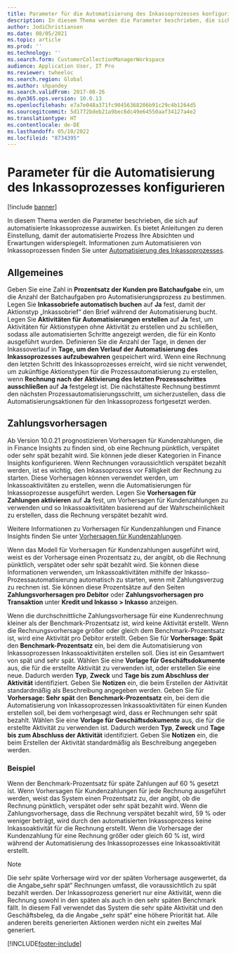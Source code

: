 ```yaml
---
title: Parameter für die Automatisierung des Inkassoprozesses konfigurieren
description: In diesem Thema werden die Parameter beschrieben, die sich auf automatisierte Inkassoprozesse auswirken. Es bietet Anleitungen zu deren Einstellung, damit der automatisierte Prozess Ihre Absichten und Erwartungen widerspiegelt.
author: JodiChristiansen
ms.date: 08/05/2021
ms.topic: article
ms.prod: ''
ms.technology: ''
ms.search.form: CustomerCollectionManagerWorkspace
audience: Application User, IT Pro
ms.reviewer: twheeloc
ms.search.region: Global
ms.author: shpandey
ms.search.validFrom: 2017-08-26
ms.dyn365.ops.version: 10.0.13
ms.openlocfilehash: e7a7e048a371fc90456368206b91c29c4b1264d5
ms.sourcegitcommit: 5d1772bdeb21a9bec6dc49e64550aaf34127a4e2
ms.translationtype: HT
ms.contentlocale: de-DE
ms.lasthandoff: 05/10/2022
ms.locfileid: "8734395"
---
```

# <a name="configure-parameters-for-collection-process-automation"></a>Parameter für die Automatisierung des Inkassoprozesses konfigurieren

[!include [banner](../includes/banner.md)]

In diesem Thema werden die Parameter beschrieben, die sich auf automatisierte Inkassoprozesse auswirken. Es bietet Anleitungen zu deren Einstellung, damit der automatisierte Prozess Ihre Absichten und Erwartungen widerspiegelt. Informationen zum Automatisieren von Inkassoprozessen finden Sie unter [Automatisierung des Inkassoprozesses](collections-process-automate.md).

## <a name="general"></a>Allgemeines
Geben Sie eine Zahl in **Prozentsatz der Kunden pro Batchaufgabe** ein, um die Anzahl der Batchaufgaben pro Automatisierungsprozess zu bestimmen. Legen Sie **Inkassobriefe automatisch buchen** auf **Ja** fest, damit der Aktionstyp „Inkassobrief“ den Brief während der Automatisierung bucht. Legen Sie **Aktivitäten für Automatisierungen erstellen** auf **Ja** fest, um Aktivitäten für Aktionstypen ohne Aktivität zu erstellen und zu schließen, sodass alle automatisierten Schritte angezeigt werden, die für ein Konto ausgeführt wurden. Definieren Sie die Anzahl der Tage, in denen der Inkassoverlauf in **Tage, um den Verlauf der Automatisierung des Inkassoprozesses aufzubewahren** gespeichert wird. Wenn eine Rechnung den letzten Schritt des Inkassoprozesses erreicht, wird sie nicht verwendet, um zukünftige Aktionstypen für die Prozessautomatisierung zu erstellen, wenn **Rechnung nach der Aktivierung des letzten Prozessschrittes ausschließen** auf **Ja** festgelegt ist. Die nächstälteste Rechnung bestimmt den nächsten Prozessautomatisierungsschritt, um sicherzustellen, dass die Automatisierungsaktionen für den Inkassoprozess fortgesetzt werden. 

## <a name="payment-predictions"></a>Zahlungsvorhersagen
Ab Version 10.0.21 prognostizieren Vorhersagen für Kundenzahlungen, die in Finance Insights zu finden sind, ob eine Rechnung pünktlich, verspätet oder sehr spät bezahlt wird. Sie können jede dieser Kategorien in Finance Insights konfigurieren. Wenn Rechnungen voraussichtlich verspätet bezahlt werden, ist es wichtig, den Inkassoprozess vor Fälligkeit der Rechnung zu starten. Diese Vorhersagen können verwendet werden, um Inkassoaktivitäten zu erstellen, wenn die Automatisierungen für Inkassoprozesse ausgeführt werden. Legen Sie **Vorhersagen für Zahlungen aktivieren** auf **Ja** fest, um Vorhersagen für Kundenzahlungen zu verwenden und so Inkassoaktivitäten basierend auf der Wahrscheinlichkeit zu erstellen, dass die Rechnung verspätet bezahlt wird. 

Weitere Informationen zu Vorhersagen für Kundenzahlungen und Finance Insights finden Sie unter [Vorhersagen für Kundenzahlungen](payment-insights-overview.md).

Wenn das Modell für Vorhersagen für Kundenzahlungen ausgeführt wird, weist es der Vorhersage einen Prozentsatz zu, der angibt, ob die Rechnung pünktlich, verspätet oder sehr spät bezahlt wird. Sie können diese Informationen verwenden, um Inkassoaktivitäten mithilfe der Inkasso-Prozessautomatisierung automatisch zu starten, wenn mit Zahlungsverzug zu rechnen ist. Sie können diese Prozentsätze auf den Seiten **Zahlungsvorhersagen pro Debitor** oder **Zahlungsvorhersagen pro Transaktion** unter **Kredit und Inkasso > Inkasso** anzeigen. 

Wenn die durchschnittliche Zahlungsvorhersage für eine Kundenrechnung kleiner als der Benchmark-Prozentsatz ist, wird keine Aktivität erstellt. Wenn die Rechnungsvorhersage größer oder gleich dem Benchmark-Prozentsatz ist, wird eine Aktivität pro Debitor erstellt. Geben Sie für **Vorhersage: Spät** den **Benchmark-Prozentsatz** ein, bei dem die Automatisierung von Inkassoprozessen Inkassoaktivitäten erstellen soll. Dies ist ein Gesamtwert von spät und sehr spät. Wählen Sie eine **Vorlage für Geschäftsdokumente** aus, die für die erstellte Aktivität zu verwenden ist, oder erstellen Sie eine neue. Dadurch werden **Typ**, **Zweck** und **Tage bis zum Abschluss der Aktivität** identifiziert. Geben Sie **Notizen** ein, die beim Erstellen der Aktivität standardmäßig als Beschreibung angegeben werden. Geben Sie für **Vorhersage: Sehr spät** den **Benchmark-Prozentsatz** ein, bei dem die Automatisierung von Inkassoprozessen Inkassoaktivitäten für einen Kunden erstellen soll, bei dem vorhergesagt wird, dass er Rechnungen sehr spät bezahlt. Wählen Sie eine **Vorlage für Geschäftsdokumente** aus, die für die erstellte Aktivität zu verwenden ist. Dadurch werden **Typ**, **Zweck** und **Tage bis zum Abschluss der Aktivität** identifiziert. Geben Sie **Notizen** ein, die beim Erstellen der Aktivität standardmäßig als Beschreibung angegeben werden. 

### <a name="example"></a>Beispiel
Wenn der Benchmark-Prozentsatz für späte Zahlungen auf 60 % gesetzt ist. Wenn Vorhersagen für Kundenzahlungen für jede Rechnung ausgeführt werden, weist das System einen Prozentsatz zu, der angibt, ob die Rechnung pünktlich, verspätet oder sehr spät bezahlt wird. Wenn die Zahlungsvorhersage, dass die Rechnung verspätet bezahlt wird, 59 % oder weniger beträgt, wird durch den automatisierten Inkassoprozess keine Inkassoaktivität für die Rechnung erstellt. Wenn die Vorhersage der Kundenzahlung für eine Rechnung größer oder gleich 60 % ist, wird während der Automatisierung des Inkassoprozesses eine Inkassoaktivität erstellt. 

> [!NOTE]
> Die sehr späte Vorhersage wird vor der späten Vorhersage ausgewertet, da die Angabe„sehr spät“ Rechnungen umfasst, die voraussichtlich zu spät bezahlt werden. Der Inkassoprozess generiert nur eine Aktivität, wenn die Rechnung sowohl in den späten als auch in den sehr späten Benchmark fällt. In diesem Fall verwendet das System die sehr späte Aktivität und den Geschäftsbeleg, da die Angabe „sehr spät“ eine höhere Priorität hat. Alle anderen bereits generierten Aktionen werden nicht ein zweites Mal generiert.

[!INCLUDE[footer-include](../../includes/footer-banner.md)]
